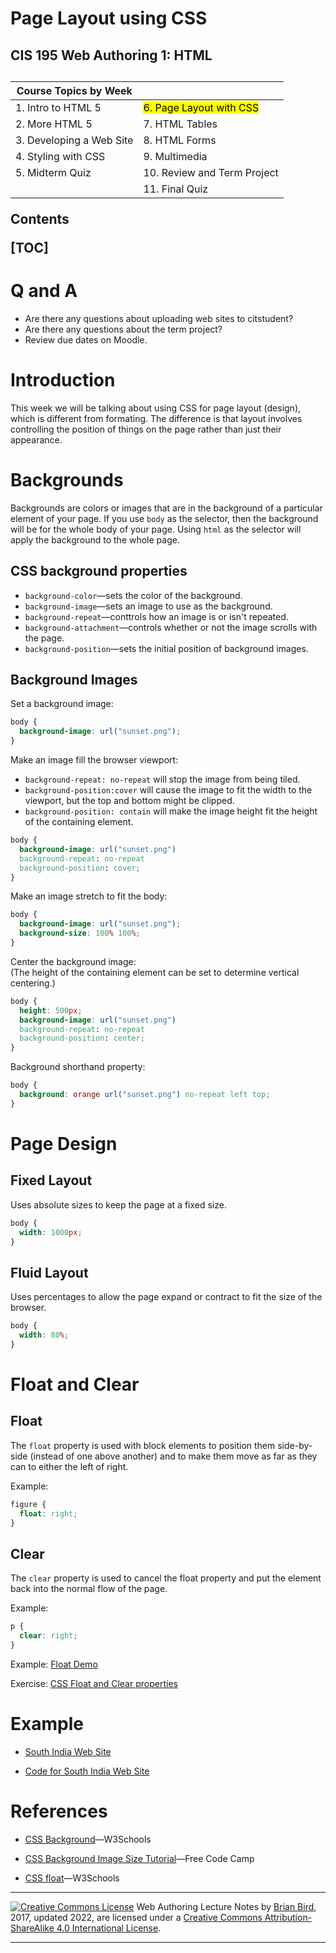 <h1>
  Page Layout using CSS
</h1>
<h2>CIS 195 Web Authoring 1: HTML<h2>

| Course Topics by Week    |                                      |
| ------------------------ | ------------------------------------ |
| 1. Intro to HTML 5       | <mark>6. Page Layout with CSS</mark> |
| 2. More HTML 5           | 7. HTML Tables                       |
| 3. Developing a Web Site | 8. HTML Forms                        |
| 4. Styling with CSS      | 9. Multimedia                        |
| 5. Midterm Quiz          | 10. Review and Term Project          |
|                          | 11. Final Quiz                       |

**Contents**

[TOC]

# Q and A

-   Are there any questions about uploading web sites to citstudent?
-   Are there any questions about the term project?
-   Review due dates on Moodle.

# Introduction
This week we will be talking about using CSS for page layout (design), which is different from formating. The difference is that layout involves controlling the position of things on the page rather than just their appearance.

# Backgrounds
  Backgrounds are colors or images that are in the background of a particular element of your page. If you  use `body` as the selector, then the background will be for the whole body of your page. Using `html` as the selector will apply the background to the whole page.

## CSS background properties
- `background-color`&mdash;sets the color of the background.
- `background-image`&mdash;sets an image to use as the background.
- `background-repeat`&mdash;conttrols how an image is or isn't repeated.
- `background-attachment`&mdash;controls whether or not the image scrolls with the page.
- `background-position`&mdash;sets the initial position of background images.

## Background Images

Set a background image:

```css
body {
  background-image: url("sunset.png");
}
```

Make an image fill the browser viewport:

- `background-repeat: no-repeat` will stop the image from being tiled.
- `background-position:cover` will cause the image to fit the width to the viewport, but the top and bottom might be clipped.
- `background-position: contain` will make the image height fit the height of the containing element.

```CSS
body {
  background-image: url("sunset.png") 
  background-repeat: no-repeat
  background-position: cover;
}
```

Make an image stretch to fit the body:

```CSS
body {
  background-image: url("sunset.png");
  background-size: 100% 100%; 
}
```


Center the background image:  
(The height of the containing element can be set to determine vertical centering.)

```css
body {
  height: 500px;
  background-image: url("sunset.png") 
  background-repeat: no-repeat
  background-position: center;
}
```

Background shorthand property:

```css
body {
  background: orange url("sunset.png") no-repeat left top;
}
```



# Page Design

## Fixed Layout

Uses absolute sizes to keep the page at a fixed size.
```css
body {
  width: 1000px;
}
```

## Fluid Layout

Uses percentages to allow the page expand or contract to fit the size of the browser.
```css
body {
  width: 80%;
}
```



# Float and Clear

## Float

The `float` property is used with block elements to position them side-by-side (instead of one above another) and to make them move as far as they can to either the left of right. 

Example:

```css
figure {
  float: right;
}
```

## Clear

The `clear` property is used to cancel the float property and put the element back into the normal flow of the page.

Example:

```css
p {
  clear: right;
}
```



Example: [Float Demo](https://lcc-cit.github.io/CIS195-CourseMaterials/Examples/LayoutDemos/FloatDemo.html)

Exercise: [CSS Float and Clear properties](https://lcc-cit.github.io/CIS195-CourseMaterials/Lessons/Unit04/cssFloat.html)



# Example

* [South India Web Site](https://lcc-cit.github.io/CIS195-Demos/Unit05/Finished/Index.html)

* [Code for South India Web Site](https://github.com/LCC-CIT/CIS195-Demos/tree/master/Unit05)

  

# References

* [CSS Background](https://www.w3schools.com/css/css_background.asp)&mdash;W3Schools

* [CSS Background Image Size Tutorial](https://www.freecodecamp.org/news/css-full-page-background-image-tutorial/)&mdash;Free Code Camp

* [CSS float](https://www.w3schools.com/css/css_float.asp)&mdash;W3Schools

  

------

[![Creative Commons License](https://i.creativecommons.org/l/by-sa/4.0/88x31.png)](http://creativecommons.org/licenses/by-sa/4.0/) Web Authoring Lecture Notes by [Brian Bird](https://profbird.online), 2017, updated 2022, are licensed under a [Creative Commons Attribution-ShareAlike 4.0 International License](http://creativecommons.org/licenses/by-sa/4.0/). 

------------

